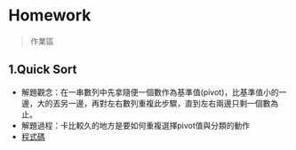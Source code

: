 # Homework
> 作業區

## 1.Quick Sort
* 解題觀念：在一串數列中先拿隨便一個數作為基準值(pivot)，比基準值小的一邊，大的丟另一邊，再對左右數列重複此步驟，直到左右兩邊只剩一個數為止。
* 解題過程：卡比較久的地方是要如何重複選擇pivot值與分類的動作
* [程式碼](https://github.com/tonyforreal/Tony-learning-note/blob/6d95015ed95a63bdefdbdef864439dd1238485e3/Homework/QuickSort.ipynb)
